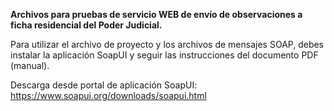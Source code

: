 **Archivos para pruebas de servicio WEB de envío de observaciones a ficha residencial del Poder Judicial.**

Para utilizar el archivo de proyecto y los archivos de mensajes SOAP, debes instalar la aplicación SoapUI y seguir las instrucciones del documento PDF (manual).

Descarga desde portal de aplicación SoapUI:  https://www.soapui.org/downloads/soapui.html
